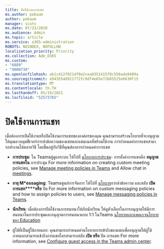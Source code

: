 ```yaml
---
title: ปิดใช้งานการแชท
ms.author: pebaum
author: pebaum
manager: scotv
ms.date: 07/23/2020
ms.audience: Admin
ms.topic: article
ms.service: o365-administration
ROBOTS: NOINDEX, NOFOLLOW
localization_priority: Priority
ms.collection: Adm_O365
ms.custom:
- "6889"
- "9000738"
ms.openlocfilehash: ab1c412f0214f0e2cea8351415f8c550ada9409a
ms.sourcegitcommit: e943554d921772fc9df4e65e72b05525e6630f15
ms.translationtype: MT
ms.contentlocale: th-TH
ms.lasthandoff: 05/19/2021
ms.locfileid: "52573765"
---
```

# <a name="disable-chat"></a>ปิดใช้งานการแชท

เมื่อต้องการเปิดใช้งานหรือปิดใช้งานการแชทขององค์กรของคุณ คุณสามารถสร้างนโยบายที่จะอนุญาตให้คุณควบคุมฟีเจอร์การส่งข้อความของแชทและแชนเนลที่พร้อมใช้งาน การกําหนดค่าการแชทสามารถทํางานได้หลายวิธี โดยขึ้นอยู่กับวิธีที่คุณต้องการกําหนดค่าการแชท

- **การประชุม**: ใน Teamsผู้ดูแลระบบ ให้ไปที่ [นโยบายการประชุม](https://admin.teams.microsoft.com/)- การตั้งค่าการแชทคือ **อนุญาตการแชทใน** การประชุม For more information on creating custom meeting policies, see [Manage meeting policies in Teams](/microsoftteams/meeting-policies-in-teams) and Allow chat in [meetings](/microsoftteams/meeting-policies-in-teams#allow-chat-in-meetings).

- **อายุ M*essaging**: Teamsศูนย์การจัดการ ให้ไปที่ [นโยบาย](https://admin.teams.microsoft.com/)การส่งข้อความ และสลับ **เปิด การแชท****หรือ** ปิด For more information on custom messaging policies and how to assign policies to users, see [Manage messaging policies in Teams](/microsoftteams/messaging-policies-in-teams).

- **นักเรียน**: เมื่อต้องการปิดใช้งานการสนทนาให้กับนักเรียน ให้ดูตัวเลือกในการอนุญาตให้มีการสนทนาในการประชุมและอนุญาตการสนทนาแบบ 1:1 ในTeams [นโยบายและแพคเกจนโยบายของ Education](/microsoftteams/policy-packages-edu)

- ผู้ใช้ที่เป็นผู้ใช้ภายนอก: คุณสามารถกําหนดค่านโยบายการเข้าถึงของแขกเพื่ออนุญาตให้ผู้ใช้ภายนอกสามารถเข้าถึงการแชทใครสามารถสลับ **เปิด หรือ** ปิด การแชท For more information, see [Configure guest access in the Teams admin center](/microsoftteams/set-up-guests#configure-guest-access-in-the-teams-admin-center).




